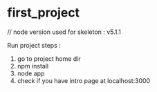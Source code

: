 # first_project

// node version used for skeleton : v5.1.1 

Run project steps : 
1. go to project home dir 
2. npm install 
3. node app
4. check if you have intro page at localhost:3000     